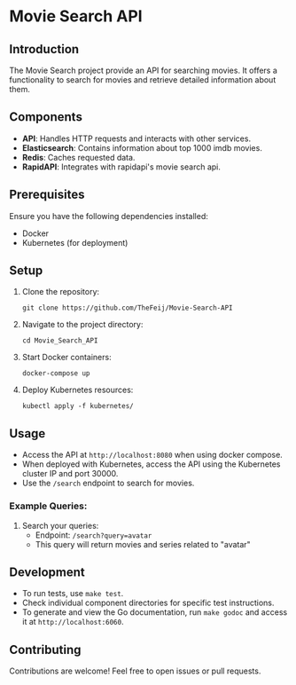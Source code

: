 # Movie Search API

## Introduction
The Movie Search project provide an API for searching movies. It offers a functionality to search for movies and retrieve detailed information about them.

## Components

- **API**: Handles HTTP requests and interacts with other services.
- **Elasticsearch**: Contains information about top 1000 imdb movies.
- **Redis**: Caches requested data.
- **RapidAPI**: Integrates with rapidapi's movie search api.

## Prerequisites
Ensure you have the following dependencies installed:

- Docker
- Kubernetes (for deployment)

## Setup
1. Clone the repository:

    ```
    git clone https://github.com/TheFeij/Movie-Search-API
    ```

2. Navigate to the project directory:

    ```
    cd Movie_Search_API
    ```

3. Start Docker containers:

    ```
    docker-compose up
    ```

4. Deploy Kubernetes resources:

    ```
    kubectl apply -f kubernetes/
    ```

## Usage
- Access the API at `http://localhost:8080` when using docker compose.
- When deployed with Kubernetes, access the API using the Kubernetes cluster IP and port 30000.
- Use the `/search` endpoint to search for movies.

### Example Queries:
1. Search your queries:
    - Endpoint: `/search?query=avatar`
    - This query will return movies and series related to "avatar"

## Development
- To run tests, use `make test`.
- Check individual component directories for specific test instructions.
- To generate and view the Go documentation, run `make godoc` and access it at `http://localhost:6060`.

## Contributing
Contributions are welcome! Feel free to open issues or pull requests.

